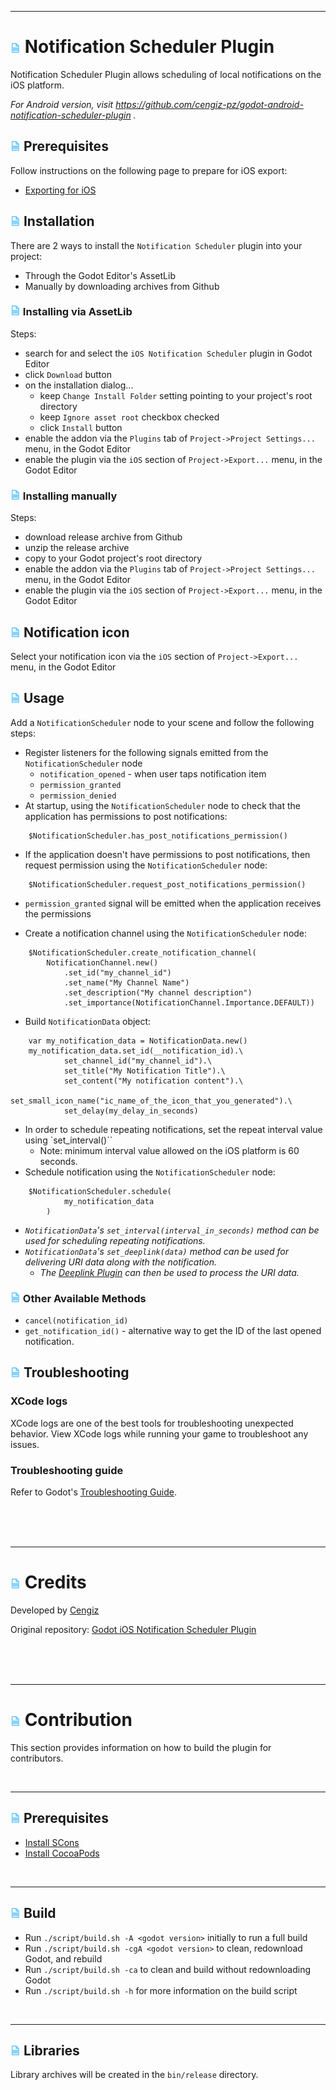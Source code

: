 
---
# ![](addon/icon.png?raw=true) Notification Scheduler Plugin
Notification Scheduler Plugin allows scheduling of local notifications on the iOS platform.

_For Android version, visit https://github.com/cengiz-pz/godot-android-notification-scheduler-plugin ._

## ![](addon/icon.png?raw=true) Prerequisites
Follow instructions on the following page to prepare for iOS export:
- [Exporting for iOS](https://docs.godotengine.org/en/stable/tutorials/export/exporting_for_ios.html)

## ![](addon/icon.png?raw=true) Installation
There are 2 ways to install the `Notification Scheduler` plugin into your project:
- Through the Godot Editor's AssetLib
- Manually by downloading archives from Github

### ![](addon/icon.png?raw=true) Installing via AssetLib
Steps:
- search for and select the `iOS Notification Scheduler` plugin in Godot Editor
- click `Download` button
- on the installation dialog...
	- keep `Change Install Folder` setting pointing to your project's root directory
	- keep `Ignore asset root` checkbox checked
	- click `Install` button
- enable the addon via the `Plugins` tab of `Project->Project Settings...` menu, in the Godot Editor
- enable the plugin via the `iOS` section of `Project->Export...` menu, in the Godot Editor

### ![](addon/icon.png?raw=true) Installing manually
Steps:
- download release archive from Github
- unzip the release archive
- copy to your Godot project's root directory
- enable the addon via the `Plugins` tab of `Project->Project Settings...` menu, in the Godot Editor
- enable the plugin via the `iOS` section of `Project->Export...` menu, in the Godot Editor

## ![](addon/icon.png?raw=true) Notification icon
Select your notification icon via the `iOS` section of `Project->Export...` menu, in the Godot Editor

## ![](addon/icon.png?raw=true) Usage
Add a `NotificationScheduler` node to your scene and follow the following steps:
- Register listeners for the following signals emitted from the `NotificationScheduler` node
	- `notification_opened` - when user taps notification item
	- `permission_granted`
	- `permission_denied`
- At startup, using the `NotificationScheduler` node to check that the application has permissions to post notifications:
```
	$NotificationScheduler.has_post_notifications_permission()
```
- If the application doesn't have permissions to post notifications, then request permission using the `NotificationScheduler` node:
```
	$NotificationScheduler.request_post_notifications_permission()
```
- `permission_granted` signal will be emitted when the application receives the permissions

- Create a notification channel using the `NotificationScheduler` node:
```
	$NotificationScheduler.create_notification_channel(
		NotificationChannel.new()
			.set_id("my_channel_id")
			.set_name("My Channel Name")
			.set_description("My channel description")
			.set_importance(NotificationChannel.Importance.DEFAULT))
```
- Build `NotificationData` object:
```
	var my_notification_data = NotificationData.new()
	my_notification_data.set_id(__notification_id).\
			set_channel_id("my_channel_id").\
			set_title("My Notification Title").\
			set_content("My notification content").\
			set_small_icon_name("ic_name_of_the_icon_that_you_generated").\
			set_delay(my_delay_in_seconds)
```
- In order to schedule repeating notifications, set the repeat interval value using `set_interval()``
	- Note: minimum interval value allowed on the iOS platform is 60 seconds.
- Schedule notification using the `NotificationScheduler` node:
```
	$NotificationScheduler.schedule(
			my_notification_data
		)
```
- _`NotificationData`'s `set_interval(interval_in_seconds)` method can be used for scheduling repeating notifications._
- _`NotificationData`'s `set_deeplink(data)` method can be used for delivering URI data along with the notification._
	- _The [Deeplink Plugin](https://github.com/cengiz-pz/godot-ios-deeplink-plugin) can then be used to process the URI data._

### ![](addon/icon.png?raw=true) Other Available Methods
- `cancel(notification_id)`
- `get_notification_id()` - alternative way to get the ID of the last opened notification.

## ![](addon/icon.png?raw=true) Troubleshooting

### XCode logs
XCode logs are one of the best tools for troubleshooting unexpected behavior. View XCode logs while running your game to troubleshoot any issues.


### Troubleshooting guide
Refer to Godot's [Troubleshooting Guide](https://docs.godotengine.org/en/stable/tutorials/export/exporting_for_ios.html#troubleshooting).

<br/><br/><br/>

---
# ![](addon/icon.png?raw=true) Credits
Developed by [Cengiz](https://github.com/cengiz-pz)

Original repository: [Godot iOS Notification Scheduler Plugin](https://github.com/cengiz-pz/godot-ios-notification-scheduler-plugin)

<br/><br/><br/>

___

# ![](addon/icon.png?raw=true) Contribution

This section provides information on how to build the plugin for contributors.

<br/>

___

## ![](addon/icon.png?raw=true) Prerequisites

- [Install SCons](https://scons.org/doc/production/HTML/scons-user/ch01s02.html)
- [Install CocoaPods](https://guides.cocoapods.org/using/getting-started.html)

<br/>

___

## ![](addon/icon.png?raw=true) Build

- Run `./script/build.sh -A <godot version>` initially to run a full build
- Run `./script/build.sh -cgA <godot version>` to clean, redownload Godot, and rebuild
- Run `./script/build.sh -ca` to clean and build without redownloading Godot
- Run `./script/build.sh -h` for more information on the build script

<br/>

___

## ![](addon/icon.png?raw=true) Libraries

Library archives will be created in the `bin/release` directory.
